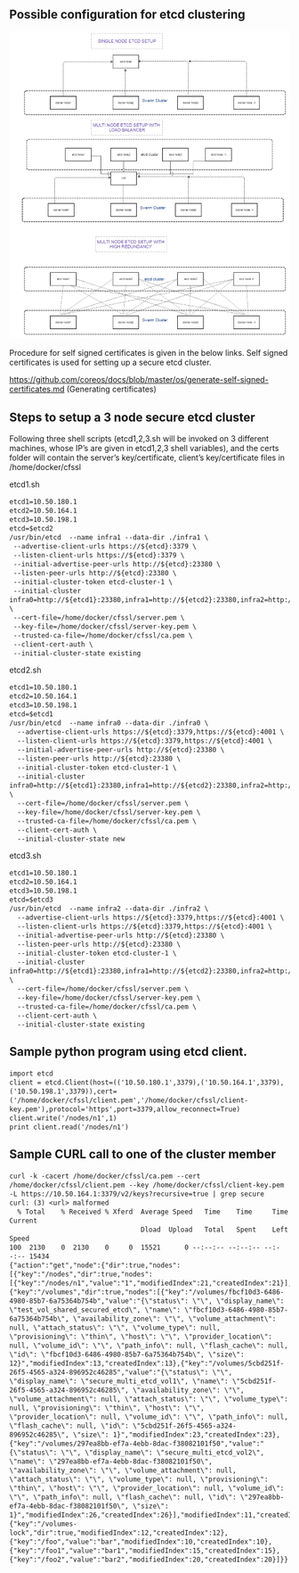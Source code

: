 
## Possible configuration for etcd clustering
![Approaches for etcd clustering](/docs/secure_etcd_configurations.png "etcd clustering")

Procedure for self signed certificates is given in the below links. Self signed certificates is used for setting up a secure
etcd cluster.

https://github.com/coreos/docs/blob/master/os/generate-self-signed-certificates.md  (Generating certificates)

## Steps to setup a 3 node secure etcd cluster 

Following three shell scripts (etcd1,2,3.sh will be invoked on 3 different machines, whose IP’s are given in etcd1,2,3 shell variables), and the certs folder will contain the server’s key/certificate, client’s key/certificate files in /home/docker/cfssl
 
etcd1.sh
 
 ```
etcd1=10.50.180.1
etcd2=10.50.164.1
etcd3=10.50.198.1
etcd=$etcd2
/usr/bin/etcd  --name infra1 --data-dir ./infra1 \
  --advertise-client-urls https://${etcd}:3379 \
  --listen-client-urls https://${etcd}:3379 \
  --initial-advertise-peer-urls http://${etcd}:23380 \
  --listen-peer-urls http://${etcd}:23380 \
  --initial-cluster-token etcd-cluster-1 \
  --initial-cluster infra0=http://${etcd1}:23380,infra1=http://${etcd2}:23380,infra2=http://${etcd3}:23380 \
  --cert-file=/home/docker/cfssl/server.pem \
  --key-file=/home/docker/cfssl/server-key.pem \
  --trusted-ca-file=/home/docker/cfssl/ca.pem \
  --client-cert-auth \
  --initial-cluster-state existing
```



etcd2.sh
```
etcd1=10.50.180.1
etcd2=10.50.164.1
etcd3=10.50.198.1
etcd=$etcd1
/usr/bin/etcd  --name infra0 --data-dir ./infra0 \
  --advertise-client-urls https://${etcd}:3379,https://${etcd}:4001 \
  --listen-client-urls https://${etcd}:3379,https://${etcd}:4001 \
  --initial-advertise-peer-urls http://${etcd}:23380 \
  --listen-peer-urls http://${etcd}:23380 \
  --initial-cluster-token etcd-cluster-1 \
  --initial-cluster infra0=http://${etcd1}:23380,infra1=http://${etcd2}:23380,infra2=http://${etcd3}:23380 \
  --cert-file=/home/docker/cfssl/server.pem \
  --key-file=/home/docker/cfssl/server-key.pem \
  --trusted-ca-file=/home/docker/cfssl/ca.pem \
  --client-cert-auth \
  --initial-cluster-state new
```  
  


etcd3.sh
```
etcd1=10.50.180.1
etcd2=10.50.164.1
etcd3=10.50.198.1
etcd=$etcd3
/usr/bin/etcd  --name infra2 --data-dir ./infra2 \
  --advertise-client-urls https://${etcd}:3379,https://${etcd}:4001 \
  --listen-client-urls https://${etcd}:3379,https://${etcd}:4001 \
  --initial-advertise-peer-urls http://${etcd}:23380 \
  --listen-peer-urls http://${etcd}:23380 \
  --initial-cluster-token etcd-cluster-1 \
  --initial-cluster infra0=http://${etcd1}:23380,infra1=http://${etcd2}:23380,infra2=http://${etcd3}:23380 \
  --cert-file=/home/docker/cfssl/server.pem \
  --key-file=/home/docker/cfssl/server-key.pem \
  --trusted-ca-file=/home/docker/cfssl/ca.pem \
  --client-cert-auth \
  --initial-cluster-state existing
``` 
 
## Sample python program using etcd client.  
``` 
import etcd 
client = etcd.Client(host=(('10.50.180.1',3379),('10.50.164.1',3379),('10.50.198.1',3379)),cert=('/home/docker/cfssl/client.pem','/home/docker/cfssl/client-key.pem'),protocol='https',port=3379,allow_reconnect=True)
client.write('/nodes/n1',1) 
print client.read('/nodes/n1')
```
 
## Sample CURL call to one of the cluster member

```
curl -k -cacert /home/docker/cfssl/ca.pem --cert /home/docker/cfssl/client.pem --key /home/docker/cfssl/client-key.pem  -L https://10.50.164.1:3379/v2/keys?recursive=true | grep secure
curl: (3) <url> malformed
  % Total    % Received % Xferd  Average Speed   Time    Time     Time  Current
                                 Dload  Upload   Total   Spent    Left  Speed
100  2130    0  2130    0     0  15521      0 --:--:-- --:--:-- --:--:-- 15434
{"action":"get","node":{"dir":true,"nodes":[{"key":"/nodes","dir":true,"nodes":[{"key":"/nodes/n1","value":"1","modifiedIndex":21,"createdIndex":21}],"modifiedIndex":17,"createdIndex":17},{"key":"/volumes","dir":true,"nodes":[{"key":"/volumes/fbcf10d3-6486-4980-85b7-6a75364b754b","value":"{\"status\": \"\", \"display_name\": \"test_vol_shared_secured_etcd\", \"name\": \"fbcf10d3-6486-4980-85b7-6a75364b754b\", \"availability_zone\": \"\", \"volume_attachment\": null, \"attach_status\": \"\", \"volume_type\": null, \"provisioning\": \"thin\", \"host\": \"\", \"provider_location\": null, \"volume_id\": \"\", \"path_info\": null, \"flash_cache\": null, \"id\": \"fbcf10d3-6486-4980-85b7-6a75364b754b\", \"size\": 12}","modifiedIndex":13,"createdIndex":13},{"key":"/volumes/5cbd251f-26f5-4565-a324-896952c46285","value":"{\"status\": \"\", \"display_name\": \"secure_multi_etcd_vol1\", \"name\": \"5cbd251f-26f5-4565-a324-896952c46285\", \"availability_zone\": \"\", \"volume_attachment\": null, \"attach_status\": \"\", \"volume_type\": null, \"provisioning\": \"thin\", \"host\": \"\", \"provider_location\": null, \"volume_id\": \"\", \"path_info\": null, \"flash_cache\": null, \"id\": \"5cbd251f-26f5-4565-a324-896952c46285\", \"size\": 1}","modifiedIndex":23,"createdIndex":23},{"key":"/volumes/297ea8bb-ef7a-4ebb-8dac-f38082101f50","value":"{\"status\": \"\", \"display_name\": \"secure_multi_etcd_vol2\", \"name\": \"297ea8bb-ef7a-4ebb-8dac-f38082101f50\", \"availability_zone\": \"\", \"volume_attachment\": null, \"attach_status\": \"\", \"volume_type\": null, \"provisioning\": \"thin\", \"host\": \"\", \"provider_location\": null, \"volume_id\": \"\", \"path_info\": null, \"flash_cache\": null, \"id\": \"297ea8bb-ef7a-4ebb-8dac-f38082101f50\", \"size\": 1}","modifiedIndex":26,"createdIndex":26}],"modifiedIndex":11,"createdIndex":11},{"key":"/volumes-lock","dir":true,"modifiedIndex":12,"createdIndex":12},{"key":"/foo","value":"bar","modifiedIndex":10,"createdIndex":10},{"key":"/foo1","value":"bar1","modifiedIndex":15,"createdIndex":15},{"key":"/foo2","value":"bar2","modifiedIndex":20,"createdIndex":20}]}}
```
